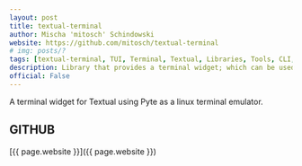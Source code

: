 ```yaml
---
layout: post
title: textual-terminal
author: Mischa 'mitosch' Schindowski
website: https://github.com/mitosch/textual-terminal
# img: posts/?
tags: [textual-terminal, TUI, Terminal, Textual, Libraries, Tools, CLI, Python, Rich, Textualize, Plugins]
description: Library that provides a terminal widget; which can be used to embed other terminal applications inside a Textual application.
official: False
---
```

A terminal widget for Textual using Pyte as a linux terminal emulator.

## GITHUB
[{{ page.website }}]({{ page.website }})
